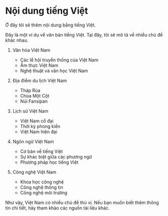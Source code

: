 # Nội dung tiếng Việt

Ở đây tôi sẽ thêm nội dung bằng tiếng Việt.

Đây là một ví dụ về văn bản tiếng Việt. Tại đây, tôi sẽ mô tả về nhiều chủ đề khác nhau.

1. Văn hóa Việt Nam
   - Các lễ hội truyền thống của Việt Nam
   - Ẩm thực Việt Nam
   - Nghệ thuật và văn học Việt Nam

2. Địa điểm du lịch Việt Nam
   - Tháp Rùa
   - Chùa Một Cột
   - Núi Fansipan

3. Lịch sử Việt Nam
   - Việt Nam cổ đại
   - Thời kỳ phong kiến
   - Việt Nam hiện đại

4. Ngôn ngữ Việt Nam
   - Cơ bản về tiếng Việt
   - Sự khác biệt giữa các phương ngữ
   - Phương pháp học tiếng Việt

5. Công nghệ Việt Nam
   - Khoa học công nghệ
   - Công nghệ thông tin
   - Công nghệ môi trường

Như vậy, Việt Nam có nhiều chủ đề thú vị. Nếu bạn muốn biết thêm thông tin chi tiết, hãy tham khảo các nguồn tài liệu khác.
